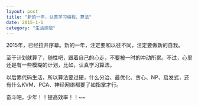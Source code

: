 ```yaml
---
layout: post
title: "新的一年，认真学习编程、算法"
date: 2015-1-1
category: "生活感悟"
---
```


2015年，已经拉开序幕。新的一年，注定要和以往不同，注定要做新的自我。

至于计划就算了，随性吧，跟着自己的心走，不要被一时的冲动所累。不过，心里还是有一些模糊的计划，比如，认真学习算法。

以后靠代码生活，所以算法要过硬，什么分治、最优化、贪心、NP、启发式，还有什么KVM、PCA、神经网络都要了如指掌才行。

奋斗吧，少年！！提高效率！！~~
